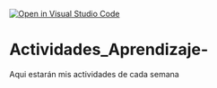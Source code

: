 [![Open in Visual Studio Code](https://classroom.github.com/assets/open-in-vscode-c66648af7eb3fe8bc4f294546bfd86ef473780cde1dea487d3c4ff354943c9ae.svg)](https://classroom.github.com/online_ide?assignment_repo_id=8478781&assignment_repo_type=AssignmentRepo)
# Actividades_Aprendizaje-
Aqui estarán mis actividades de cada semana
